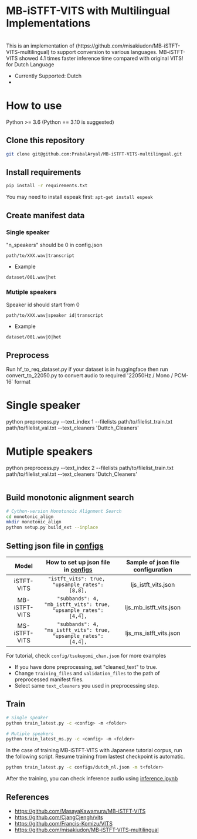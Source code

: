 # MB-iSTFT-VITS with Multilingual Implementations

<br>
This is an implementation of (https://github.com/misakiudon/MB-iSTFT-VITS-multilingual) to support conversion to various languages. MB-iSTFT-VITS showed 4.1 times faster inference time compared with original VITS! for Dutch Language </br>


- Currently Supported: Dutch
- 


# How to use
Python >= 3.6 (Python == 3.10 is suggested)

## Clone this repository
```sh
git clone git@github.com:PrabalAryal/MB-iSTFT-VITS-multilingual.git
```

## Install requirements
```sh
pip install -r requirements.txt
```
You may need to install espeak first: `apt-get install espeak`

## Create manifest data
### Single speaker
"n_speakers" should be 0 in config.json
```
path/to/XXX.wav|transcript
```
- Example
```
dataset/001.wav|het
```

### Mutiple speakers
Speaker id should start from 0 
```
path/to/XXX.wav|speaker id|transcript
```
- Example
```
dataset/001.wav|0|het
```

## Preprocess
Run hf_to_req_dataset.py if your dataset is in huggingface
then run convert_to_22050.py to convert audio to required '22050Hz / Mono / PCM-16` format

# Single speaker
python preprocess.py --text_index 1 --filelists path/to/filelist_train.txt path/to/filelist_val.txt --text_cleaners 'Duttch_Cleaners'

# Mutiple speakers
python preprocess.py --text_index 2 --filelists path/to/filelist_train.txt path/to/filelist_val.txt --text_cleaners 'Dutch_Cleaners'
```
```

## Build monotonic alignment search
```sh
# Cython-version Monotonoic Alignment Search
cd monotonic_align
mkdir monotonic_align
python setup.py build_ext --inplace
```

## Setting json file in [configs](configs)

| Model | How to set up json file in [configs](configs) | Sample of json file configuration|
| :---: | :---: | :---: |
| iSTFT-VITS | ```"istft_vits": true, ```<br>``` "upsample_rates": [8,8], ``` | ljs_istft_vits.json |
| MB-iSTFT-VITS | ```"subbands": 4,```<br>```"mb_istft_vits": true, ```<br>``` "upsample_rates": [4,4], ``` | ljs_mb_istft_vits.json |
| MS-iSTFT-VITS | ```"subbands": 4,```<br>```"ms_istft_vits": true, ```<br>``` "upsample_rates": [4,4], ``` | ljs_ms_istft_vits.json |

For tutorial, check `config/tsukuyomi_chan.json` for more examples
- If you have done preprocessing, set "cleaned_text" to true. 
- Change `training_files` and `validation_files` to the path of preprocessed manifest files. 
- Select same `text_cleaners` you used in preprocessing step. 

## Train
```sh
# Single speaker
python train_latest.py -c <config> -m <folder>

# Mutiple speakers
python train_latest_ms.py -c <config> -m <folder>
```
In the case of training MB-iSTFT-VITS with Japanese tutorial corpus, run the following script. Resume training from lastest checkpoint is automatic.
```sh
python train_latest.py -c configs/dutch_nl.json -m t<folder>
```

After the training, you can check inference audio using [inference.ipynb](inference.ipynb)

## References

- https://github.com/MasayaKawamura/MB-iSTFT-VITS
- https://github.com/CjangCjengh/vits
- https://github.com/Francis-Komizu/VITS
- https://github.com/misakiudon/MB-iSTFT-VITS-multilingual
